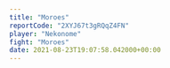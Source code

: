 ```yaml
---
title: "Moroes"
reportCode: "2XYJ67t3gRQqZ4FN"
player: "Nekonome"
fight: "Moroes"
date: 2021-08-23T19:07:58.042000+00:00
---
```

